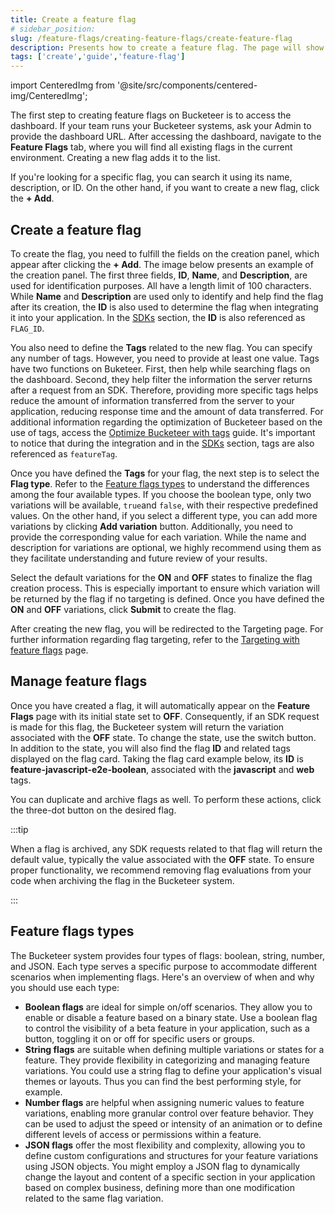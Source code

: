 ```yaml
---
title: Create a feature flag
# sidebar_position: 
slug: /feature-flags/creating-feature-flags/create-feature-flag
description: Presents how to create a feature flag. The page will show the feature flag tab and cover the fields required to create a feature flag.
tags: ['create','guide','feature-flag']
---
```


import CenteredImg from '@site/src/components/centered-img/CenteredImg';

The first step to creating feature flags on Bucketeer is to access the dashboard. If your team runs your Bucketeer systems, ask your Admin to provide the dashboard URL. After accessing the dashboard, navigate to the **Feature Flags** tab, where you will find all existing flags in the current environment. Creating a new flag adds it to the list.

If you're looking for a specific flag, you can search it using its name, description, or ID. On the other hand, if you want to create a new flag, click the **+ Add**.

## Create a feature flag

To create the flag, you need to fulfill the fields on the creation panel, which appear after clicking the **+ Add**. The image below presents an example of the creation panel. The first three fields, **ID**, **Name**, and **Description**, are used for identification purposes. All have a length limit of 100 characters. While **Name** and **Description** are used only to identify and help find the flag after its creation, the **ID** is also used to determine the flag when integrating it into your application. In the [SDKs](/sdk) section, the **ID** is also referenced as `FLAG_ID`.

<CenteredImg
  imgURL="img/getting-started/quickstart/create-feature-flag.png"
  alt="create feature flag panel"
  wSize="350px"
  borderWidth="1px"
/>

You also need to define the **Tags** related to the new flag. You can specify any number of tags. However, you need to provide at least one value. Tags have two functions on Buketeer. First, then help while searching flags on the dashboard. Second, they help filter the information the server returns after a request from an SDK. Therefore, providing more specific tags helps reduce the amount of information transferred from the server to your application, reducing response time and the amount of data transferred. For additional information regarding the optimization of Bucketeer based on the use of tags, access the [Optimize Bucketeer with tags](/best-practices/optimize-with-tags) guide. It's important to notice that during the integration and in the [SDKs](/sdk) section, tags are also referenced as `featureTag`.

Once you have defined the **Tags** for your flag, the next step is to select the **Flag type**. Refer to the [Feature flags types](/feature-flags/creating-feature-flags/create-feature-flag#feature-flags-types) to understand the differences among the four available types. If you choose the boolean type, only two variations will be available, `true`and `false`, with their respective predefined values. On the other hand, if you select a different type, you can add more variations by clicking **Add variation** button. Additionally, you need to provide the corresponding value for each variation. While the name and description for variations are optional, we highly recommend using them as they facilitate understanding and future review of your results.

Select the default variations for the **ON** and **OFF** states to finalize the flag creation process. This is especially important to ensure which variation will be returned by the flag if no targeting is defined. Once you have defined the **ON** and **OFF** variations, click **Submit** to create the flag.

After creating the new flag, you will be redirected to the Targeting page. For further information regarding flag targeting, refer to the [Targeting with feature flags](/feature-flags/creating-feature-flags/targeting) page.

## Manage feature flags

Once you have created a flag, it will automatically appear on the **Feature Flags** page with its initial state set to **OFF**. Consequently, if an SDK request is made for this flag, the Bucketeer system will return the variation associated with the **OFF** state. To change the state, use the switch button. In addition to the state, you will also find the flag **ID** and related tags displayed on the flag card. Taking the flag card example below, its **ID** is **feature-javascript-e2e-boolean**, associated with the **javascript** and **web** tags.

<CenteredImg
  imgURL="img/getting-started/quickstart/created-feature-flag.png"
  alt="created feature flag"
  borderWidth="1px"
/>

You can duplicate and archive flags as well. To perform these actions, click the three-dot button on the desired flag.

:::tip

When a flag is archived, any SDK requests related to that flag will return the default value, typically the value associated with the **OFF** state. To ensure proper functionality, we recommend removing flag evaluations from your code when archiving the flag in the Bucketeer system.

:::

## Feature flags types

The Bucketeer system provides four types of flags: boolean, string, number, and JSON. Each type serves a specific purpose to accommodate different scenarios when implementing flags. Here's an overview of when and why you should use each type:

- **Boolean flags** are ideal for simple on/off scenarios. They allow you to enable or disable a feature based on a binary state. Use a boolean flag to control the visibility of a beta feature in your application, such as a button, toggling it on or off for specific users or groups.
- **String flags** are suitable when defining multiple variations or states for a feature. They provide flexibility in categorizing and managing feature variations. You could use a string flag to define your application's visual themes or layouts. Thus you can find the best performing style, for example.
- **Number flags** are helpful when assigning numeric values to feature variations, enabling more granular control over feature behavior. They can be used to adjust the speed or intensity of an animation or to define different levels of access or permissions within a feature.
- **JSON flags** offer the most flexibility and complexity, allowing you to define custom configurations and structures for your feature variations using JSON objects. You might employ a JSON flag to dynamically change the layout and content of a specific section in your application based on complex business, defining more than one modification related to the same flag variation.
